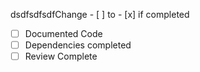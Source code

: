 dsdfsdfsdfChange - [ ] to - [x] if completed
- [ ] Documented Code
- [ ] Dependencies completed
- [ ] Review Complete
